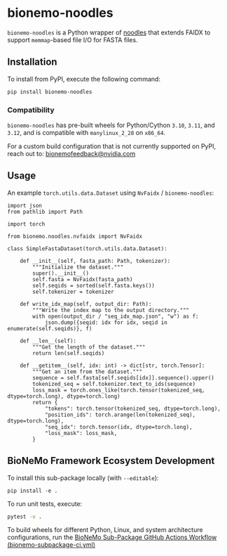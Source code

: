 # bionemo-noodles

`bionemo-noodles` is a Python wrapper of [noodles](https://github.com/zaeleus/noodles) that extends FAIDX to support `memmap`-based file I/O for FASTA files.

## Installation

To install from PyPI, execute the following command:

```bash
pip install bionemo-noodles
```

### Compatibility

`bionemo-noodles` has pre-built wheels for Python/Cython `3.10`, `3.11`, and `3.12`, and is compatible with `manylinux_2_28` on `x86_64`.

For a custom build configuration that is not currently supported on PyPI, reach out to: bionemofeedback@nvidia.com

## Usage

An example `torch.utils.data.Dataset` using `NvFaidx` / `bionemo-noodles`:
```
import json
from pathlib import Path

import torch

from bionemo.noodles.nvfaidx import NvFaidx

class SimpleFastaDataset(torch.utils.data.Dataset):

    def __init__(self, fasta_path: Path, tokenizer):
        """Initialize the dataset."""
        super().__init__()
        self.fasta = NvFaidx(fasta_path)
        self.seqids = sorted(self.fasta.keys())
        self.tokenizer = tokenizer

    def write_idx_map(self, output_dir: Path):
        """Write the index map to the output directory."""
        with open(output_dir / "seq_idx_map.json", "w") as f:
            json.dump({seqid: idx for idx, seqid in enumerate(self.seqids)}, f)

    def __len__(self):
        """Get the length of the dataset."""
        return len(self.seqids)

    def __getitem__(self, idx: int) -> dict[str, torch.Tensor]:
        """Get an item from the dataset."""
        sequence = self.fasta[self.seqids[idx]].sequence().upper()
        tokenized_seq = self.tokenizer.text_to_ids(sequence)
        loss_mask = torch.ones_like(torch.tensor(tokenized_seq, dtype=torch.long), dtype=torch.long)
        return {
            "tokens": torch.tensor(tokenized_seq, dtype=torch.long),
            "position_ids": torch.arange(len(tokenized_seq), dtype=torch.long),
            "seq_idx": torch.tensor(idx, dtype=torch.long),
            "loss_mask": loss_mask,
        }
```

## BioNeMo Framework Ecosystem Development

To install this sub-package locally (with `--editable`):
```
pip install -e .
```

To run unit tests, execute:
```bash
pytest -v .
```

To build wheels for different Python, Linux, and system architecture configurations, run the [BioNeMo Sub-Package GitHub Actions Workflow (bionemo-subpackage-ci.yml)](https://github.com/NVIDIA/bionemo-framework/blob/main/.github/workflows/bionemo-subpackage-ci.yml)
